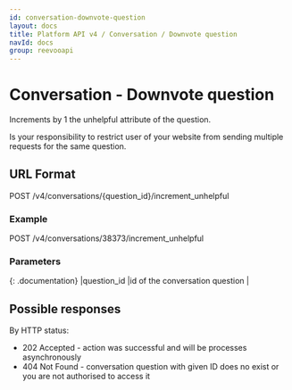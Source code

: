 ```yaml
---
id: conversation-downvote-question
layout: docs
title: Platform API v4 / Conversation / Downvote question
navId: docs
group: reevooapi
---
```


# Conversation - Downvote question

Increments by 1 the unhelpful attribute of the question.

<div class="warning">
  Is your responsibility to restrict user of your website from sending multiple requests for the same question.
</div>

## URL Format
POST /v4/conversations/{question_id}/increment_unhelpful

### Example
POST /v4/conversations/38373/increment_unhelpful

### Parameters

{: .documentation}
|question_id     |id of the conversation question        |

## Possible responses

By HTTP status:

 * 202 Accepted - action was successful and will be processes asynchronously
 * 404 Not Found - conversation question with given ID does no exist or you are not authorised to access it

